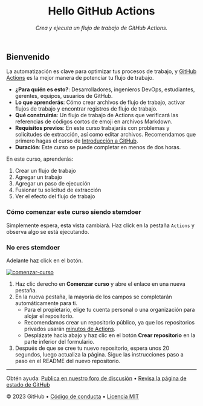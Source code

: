 <header>

# Hello GitHub Actions

_Crea y ejecuta un flujo de trabajo de GitHub Actions._

</header>

## Bienvenido

La automatización es clave para optimizar tus procesos de trabajo, y [GitHub Actions](https://docs.github.com/actions) es la mejor manera de potenciar tu flujo de trabajo.

- **¿Para quién es esto?**: Desarrolladores, ingenieros DevOps, estudiantes, gerentes, equipos, usuarios de GitHub.
- **Lo que aprenderás**: Cómo crear archivos de flujo de trabajo, activar flujos de trabajo y encontrar registros de flujo de trabajo.
- **Qué construirás**: Un flujo de trabajo de Actions que verificará las referencias de códigos cortos de emoji en archivos Markdown.
- **Requisitos previos**: En este curso trabajarás con problemas y solicitudes de extracción, así como editar archivos. Recomendamos que primero hagas el curso de [Introducción a GitHub](https://github.com/skills/introduction-to-github).
- **Duración**: Este curso se puede completar en menos de dos horas.

En este curso, aprenderás:

1. Crear un flujo de trabajo
2. Agregar un trabajo
3. Agregar un paso de ejecución
4. Fusionar tu solicitud de extracción
5. Ver el efecto del flujo de trabajo


### Cómo comenzar este curso siendo stemdoer

Simplemente espera, esta vista cambiará. 
Haz click en la pestaña ``Actions`` y observa algo se está ejecutando.

### No eres stemdoer

Adelante haz click en el botón.


[![comenzar-curso](https://user-images.githubusercontent.com/1221423/235727646-4a590299-ffe5-480d-8cd5-8194ea184546.svg)](https://github.com/new?template_name=hello-github-actions-custom&template_owner=classroom-sebasnaa&description=Mi+repositorio+clonado&visibility=public)



1. Haz clic derecho en **Comenzar curso** y abre el enlace en una nueva pestaña.
2. En la nueva pestaña, la mayoría de los campos se completarán automáticamente para ti.
   - Para el propietario, elige tu cuenta personal o una organización para alojar el repositorio.
   - Recomendamos crear un repositorio público, ya que los repositorios privados usarán [minutos de Actions](https://docs.github.com/en/billing/managing-billing-for-github-actions/about-billing-for-github-actions).
   - Desplázate hacia abajo y haz clic en el botón **Crear repositorio** en la parte inferior del formulario.
3. Después de que se cree tu nuevo repositorio, espera unos 20 segundos, luego actualiza la página. Sigue las instrucciones paso a paso en el README del nuevo repositorio.

<footer>

---

Obtén ayuda: [Publica en nuestro foro de discusión](https://github.com/orgs/skills/discussions/categories/hello-github-actions) &bull; [Revisa la página de estado de GitHub](https://www.githubstatus.com/)

&copy; 2023 GitHub &bull; [Código de conducta](https://www.contributor-covenant.org/version/2/1/code_of_conduct/code_of_conduct.md) &bull; [Licencia MIT](https://gh.io/mit)

</footer>

